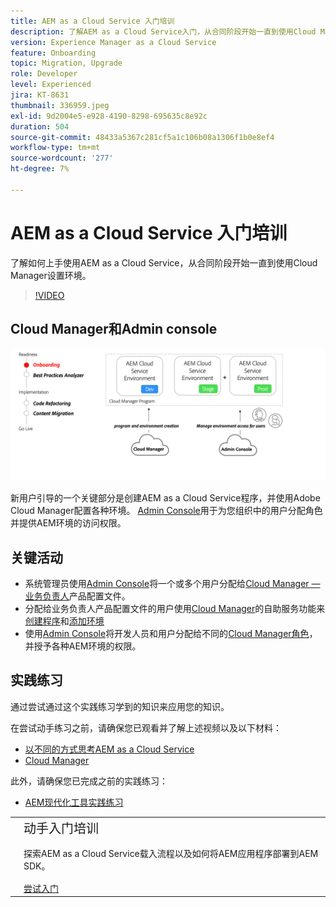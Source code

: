 ```yaml
---
title: AEM as a Cloud Service 入门培训
description: 了解AEM as a Cloud Service入门，从合同阶段开始一直到使用Cloud Manager设置环境。
version: Experience Manager as a Cloud Service
feature: Onboarding
topic: Migration, Upgrade
role: Developer
level: Experienced
jira: KT-8631
thumbnail: 336959.jpeg
exl-id: 9d2004e5-e928-4190-8298-695635c8e92c
duration: 504
source-git-commit: 48433a5367c281cf5a1c106b08a1306f1b0e8ef4
workflow-type: tm+mt
source-wordcount: '277'
ht-degree: 7%

---
```


# AEM as a Cloud Service 入门培训

了解如何上手使用AEM as a Cloud Service，从合同阶段开始一直到使用Cloud Manager设置环境。

>[!VIDEO](https://video.tv.adobe.com/v/336959?quality=12&learn=on)

## Cloud Manager和Admin console

![载入高级图表](assets/onboarding-diagram.png)

新用户引导的一个关键部分是创建AEM as a Cloud Service程序，并使用Adobe Cloud Manager配置各种环境。 [Admin Console](https://adminconsole.adobe.com/)用于为您组织中的用户分配角色并提供AEM环境的访问权限。

## 关键活动

+ 系统管理员使用[Admin Console](https://adminconsole.adobe.com/)将一个或多个用户分配给[Cloud Manager — 业务负责人](https://experienceleague.adobe.com/docs/experience-manager-cloud-manager/using/requirements/setting-up-users-and-roles.html?lang=zh-Hans)产品配置文件。
+ 分配给业务负责人产品配置文件的用户使用[Cloud Manager](https://experienceleague.adobe.com/docs/experience-manager-cloud-manager/using/introduction-to-cloud-manager.html?lang=zh-Hans)的自助服务功能来[创建程序](https://experienceleague.adobe.com/docs/experience-manager-cloud-service/implementing/using-cloud-manager/production-programs/creating-production-program.html?lang=zh-Hans)和[添加环境](https://experienceleague.adobe.com/docs/experience-manager-cloud-service/implementing/using-cloud-manager/manage-environments.html?lang=zh-Hans)
+ 使用[Admin Console](https://adminconsole.adobe.com/)将开发人员和用户分配给不同的[Cloud Manager角色](https://experienceleague.adobe.com/docs/experience-manager-cloud-manager/using/requirements/setting-up-users-and-roles.html?lang=zh-Hans)，并授予各种AEM环境的权限。

## 实践练习

通过尝试通过这个实践练习学到的知识来应用您的知识。

在尝试动手练习之前，请确保您已观看并了解上述视频以及以下材料：

+ [以不同的方式思考AEM as a Cloud Service](./introduction.md)
+ [Cloud Manager](./cloud-manager.md)

此外，请确保您已完成之前的实践练习：

+ [AEM现代化工具实践练习](./aem-modernization-tools.md#hands-on-exercise)

<table style="border-width:0">
    <tr>
        <td style="width:150px">
            <a  rel="noreferrer"
                target="_blank"
                href="https://github.com/adobe/aem-cloud-engineering-video-series-exercises/tree/session3-onboarding#bootcamp---session-3-on-boarding"><img alt="实践练习GitHub存储库" src="./assets/github.png"/>
            </a>        
        </td>
        <td style="width:100%;margin-bottom:1rem;">
            <div style="font-size:1.25rem;font-weight:400;">动手入门培训</div>
            <p style="margin:1rem 0">
                探索AEM as a Cloud Service载入流程以及如何将AEM应用程序部署到AEM SDK。
            </p>
            <a  rel="noreferrer"
                target="_blank"
                href="https://github.com/adobe/aem-cloud-engineering-video-series-exercises/tree/session3-onboarding#bootcamp---session-3-on-boarding" class="spectrum-Button spectrum-Button--primary spectrum-Button--sizeM">
                <span class="spectrum-Button-label has-no-wrap has-text-weight-bold">尝试入门</span>
            </a>
        </td>
    </tr>
</table>
